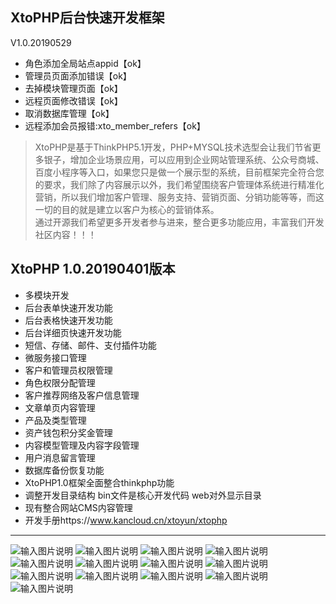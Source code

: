 ## XtoPHP后台快速开发框架
V1.0.20190529
* 角色添加全局站点appid【ok】
* 管理员页面添加错误【ok】
* 去掉模块管理页面【ok】
* 远程页面修改错误【ok】
* 取消数据库管理【ok】
* 远程添加会员报错:xto_member_refers【ok】 

> XtoPHP是基于ThinkPHP5.1开发，PHP+MYSQL技术选型会让我们节省更多银子，增加企业场景应用，可以应用到企业网站管理系统、公众号商城、百度小程序等入口，如果您只是做一个展示型的系统，目前框架完全符合您的要求，我们除了内容展示以外，我们希望围绕客户管理体系统进行精准化营销，所以我们增加客户管理、服务支持、营销页面、分销功能等等，而这一切的目的就是建立以客户为核心的营销体系。<br>
> 通过开源我们希望更多开发者参与进来，整合更多功能应用，丰富我们开发社区内容！！！
## XtoPHP 1.0.20190401版本
* 多模块开发
* 后台表单快速开发功能
* 后台表格快速开发功能
* 后台详细页快速开发功能
* 短信、存储、邮件、支付插件功能
* 微服务接口管理
* 客户和管理员权限管理
* 角色权限分配管理
* 客户推荐网络及客户信息管理
* 文章单页内容管理
* 产品及类型管理
* 资产钱包积分奖金管理
* 内容模型管理及内容字段管理
* 用户消息留言管理
* 数据库备份恢复功能
* XtoPHP1.0框架全面整合thinkphp功能
* 调整开发目录结构
	bin文件是核心开发代码
	web对外显示目录
* 现有整合网站CMS内容管理
* 开发手册https://www.kancloud.cn/xtoyun/xtophp
----------
![输入图片说明](https://images.gitee.com/uploads/images/2019/0402/110930_8a0a7b4b_1558522.png "11.png")
![输入图片说明](https://images.gitee.com/uploads/images/2019/0402/111106_579d84e6_1558522.png "22.png")
![输入图片说明](https://images.gitee.com/uploads/images/2019/0402/111116_0cc45316_1558522.png "33.png")
![输入图片说明](https://images.gitee.com/uploads/images/2019/0402/111127_5f726b86_1558522.png "44.png")
![输入图片说明](https://images.gitee.com/uploads/images/2019/0402/111136_5a449e02_1558522.png "55.png")
![输入图片说明](https://images.gitee.com/uploads/images/2019/0402/111144_95f5b952_1558522.png "66.png")
![输入图片说明](https://images.gitee.com/uploads/images/2019/0402/111205_2658b84d_1558522.png "77.png")
![输入图片说明](https://images.gitee.com/uploads/images/2019/0402/111230_c729a40d_1558522.png "88.png")
![输入图片说明](https://images.gitee.com/uploads/images/2019/0402/111249_4d12f04b_1558522.png "01.png")
![输入图片说明](https://images.gitee.com/uploads/images/2019/0402/111300_24019070_1558522.png "a1.png")
![输入图片说明](https://images.gitee.com/uploads/images/2019/0402/111311_77be0d92_1558522.png "a3.png")
![输入图片说明](https://images.gitee.com/uploads/images/2019/0402/111322_a9d173aa_1558522.png "a4.png")
![输入图片说明](https://images.gitee.com/uploads/images/2019/0402/111332_76e7791f_1558522.png "a5.png")